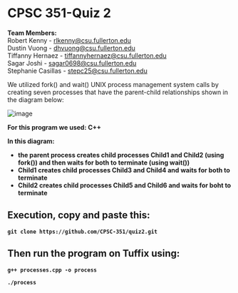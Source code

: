 # CPSC 351-Quiz 2
<b>Team Members:</b><br>
 Robert Kenny - rlkenny@csu.fullerton.edu<br>
 Dustin Vuong - dhvuong@csu.fullerton.edu<br>
 Tiffanny Hernaez - tiffannyhernaez@csu.fullerton.edu<br>
 Sagar Joshi - sagar0698@csu.fullerton.edu<br>
 Stephanie Casillas - stepc25@csu.fullerton.edu<br>
 
 We utilized fork() and wait() UNIX process management system calls by creating seven processes that have the parent-child relationships shown in the diagram below:
 
 ![image](https://user-images.githubusercontent.com/55200206/96838907-55149d00-13fd-11eb-8f12-73658fcca24f.png)

<b>For this program we used: C++<b>
 
 In this diagram:
 * the parent process creates child processes <b>Child1<b> and <b>Child2<b> (using fork()) and then waits for both to terminate (using wait())
 * <b>Child1<b> creates child processes <b>Child3<b> and <b>Child4<b> and waits for both to terminate
 * <b>Child2<b> creates child processes <b>Child5<b> and <b>Child6<b> and waits for boht to terminate

## Execution, copy and paste this:
`git clone https://github.com/CPSC-351/quiz2.git`

## Then run the program on Tuffix using:
`g++ processes.cpp -o process`

`./process`
